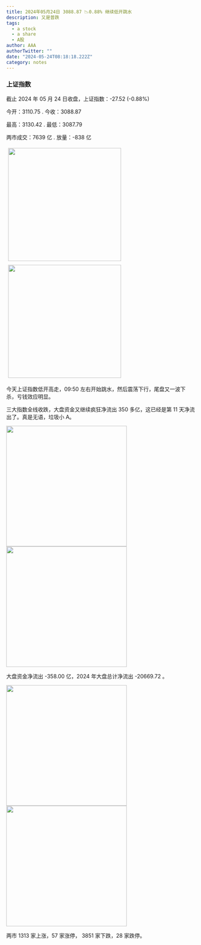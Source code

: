 ```yaml
---
title: 2024年05月24日 3088.87 📉0.88% 继续低开跳水
description: 又是普跌
tags:
  - a stock
  - a share
  - A股
author: AAA
authorTwitter: ""
date: "2024-05-24T08:18:18.222Z"
category: notes
---
```


### 上证指数

截止 2024 年 05 月 24 日收盘，上证指数：<span class="font-semibold text-g-5">-27.52 (-0.88%)</span>

今开：<span class="font-semibold text-g-5">3110.75 </span> . 今收：<span class="font-semibold text-g-5">3088.87 </span>

最高：<span class="font-semibold text-g-5">3130.42 </span> . 最低：<span class="font-semibold text-g-5">3087.79 </span>

两市成交：<span class="font-semibold">7639 亿</span> . 放量：<span class="font-semibold text-g-5">-838 亿</span>

<img src="/images/uploads/2024-05/20240524-zs-sh.png" style="width: 300px;display:inline-block;margin: 5px">
<img src="/images/uploads/2024-05/20240524-zs-sh-rk.png" style="width: 300px;display:inline-block;margin: 5px">

今天上证指数低开高走，09:50 左右开始跳水，然后震荡下行，尾盘又一波下杀，亏钱效应明显。

三大指数全线收跌，大盘资金又继续疯狂净流出 350 多亿，这已经是第 11 天净流出了。真是无语，垃圾小 A。

<img src="/images/uploads/2024-05/20240524-zs-global.png" width="320">
<img src="/images/uploads/2024-05/20240524-zs-bs.png" width="320">

大盘资金净流出 <span class="font-semibold text-r-7">-358.00 亿</span>，2024 年大盘总计净流出 <span class="font-semibold text-g-8">-20669.72 </span>。

<img src="/images/uploads/2024-05/20240524-zs-as.png" width="320">
<img src="/images/uploads/2024-05/20240524-zs-zdtj.png" width="320">

两市 <span class="text-r-6">1313 </span> 家上涨，57 家涨停， <span class="font-semibold text-g-6">3851</span> 家下跌，28 家跌停。
